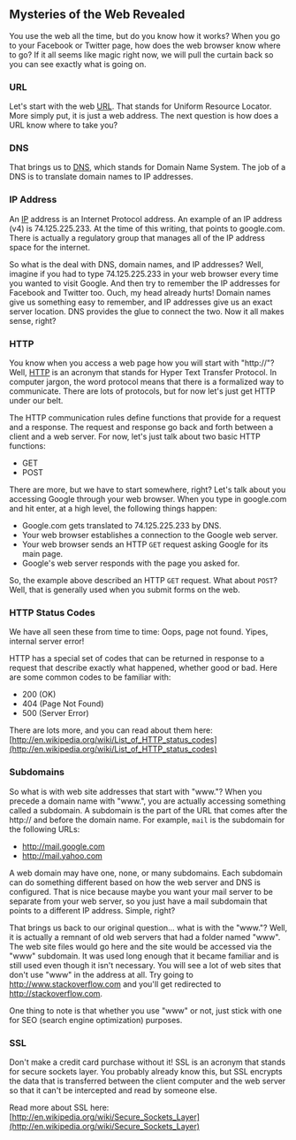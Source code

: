## Mysteries of the Web Revealed

You use the web all the time, but do you know how it works? When you go to your Facebook or Twitter page, how does the web browser know where to go? If it all seems like magic right now, we will pull the curtain back so you can see exactly what is going on.

### URL

Let's start with the web [URL](http://en.wikipedia.org/wiki/Uniform_resource_locator). That stands for Uniform Resource Locator. More simply put, it is just a web address. The next question is how does a URL know where to take you?

### DNS

That brings us to [DNS](http://en.wikipedia.org/wiki/DNS), which stands for Domain Name System. The job of a DNS is to translate domain names to IP addresses.

### IP Address

An [IP](http://en.wikipedia.org/wiki/IP_address) address is an Internet Protocol address. An example of an IP address (v4) is 74.125.225.233. At the time of this writing, that points to google.com. There is actually a regulatory group that manages all of the IP address space for the internet.

So what is the deal with DNS, domain names, and IP addresses? Well, imagine if you had to type 74.125.225.233 in your web browser every time you wanted to visit Google. And then try to remember the IP addresses for Facebook and Twitter too. Ouch, my head already hurts! Domain names give us something easy to remember, and IP addresses give us an exact server location. DNS provides the glue to connect the two. Now it all makes sense, right?

### HTTP

You know when you access a web page how you will start with "http://"? Well, [HTTP](http://en.wikipedia.org/wiki/HTTP) is an acronym that stands for Hyper Text Transfer Protocol. In computer jargon, the word protocol means that there is a formalized way to communicate. There are lots of protocols, but for now let's just get HTTP under our belt.

The HTTP communication rules define functions that provide for a request and a response. The request and response go back and forth between a client and a web server. For now, let's just talk about two basic HTTP functions:

- GET
- POST

There are more, but we have to start somewhere, right? Let's talk about you accessing Google through your web browser. When you type in google.com and hit enter, at a high level, the following things happen:

- Google.com gets translated to 74.125.225.233 by DNS.
- Your web browser establishes a connection to the Google web server.
- Your web browser sends an HTTP `GET` request asking Google for its main page.
- Google's web server responds with the page you asked for.

So, the example above described an HTTP `GET` request. What about `POST`? Well, that is generally used when you submit forms on the web.

### HTTP Status Codes

We have all seen these from time to time: Oops, page not found. Yipes, internal server error!

HTTP has a special set of codes that can be returned in response to a request that describe exactly what happened, whether good or bad. Here are some common codes to be familiar with:

- 200 (OK)
- 404 (Page Not Found)
- 500 (Server Error)

There are lots more, and you can read about them here: [http://en.wikipedia.org/wiki/List_of_HTTP_status_codes](http://en.wikipedia.org/wiki/List_of_HTTP_status_codes)

### Subdomains

So what is with web site addresses that start with "www."? When you precede a domain name with "www.", you are actually accessing something called a subdomain. A subdomain is the part of the URL that comes after the http:// and before the domain name. For example, `mail` is the subdomain for the following URLs:

- http://mail.google.com
- http://mail.yahoo.com

A web domain may have one, none, or many subdomains. Each subdomain can do something different based on how the web server and DNS is configured. That is nice because maybe you want your mail server to be separate from your web server, so you just have a mail subdomain that points to a different IP address. Simple, right?

That brings us back to our original question… what is with the "www."? Well, it is actually a remnant of old web servers that had a folder named "www". The web site files would go here and the site would be accessed via the "www" subdomain. It was used long enough that it became familiar and is still used even though it isn't necessary. You will see a lot of web sites that don't use "www" in the address at all. Try going to http://www.stackoverflow.com and you'll get redirected to http://stackoverflow.com.

One thing to note is that whether you use "www" or not, just stick with one for SEO (search engine optimization) purposes.

### SSL

Don't make a credit card purchase without it! SSL is an acronym that stands for secure sockets layer. You probably already know this, but SSL encrypts the data that is transferred between the client computer and the web server so that it can't be intercepted and read by someone else.

Read more about SSL here: [http://en.wikipedia.org/wiki/Secure_Sockets_Layer](http://en.wikipedia.org/wiki/Secure_Sockets_Layer)

